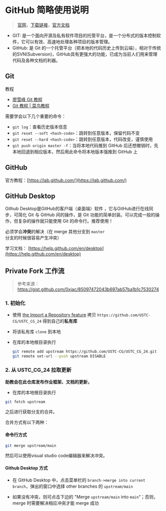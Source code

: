 # GitHub 简略使用说明

> [官网](https://desktop.github.com/)，[下载链接](https://central.github.com/deployments/desktop/desktop/latest/win32)，[官方文档](https://help.github.com/en/desktop) 

- GIT: 是一个面向开源及私有软件项目的托管平台，是一个分布式的版本控制软件，它可以有效、高速地处理各种项目的版本管理。
- GitHub: 是 Git 的一个托管平台（把本地的代码历史上传到云端），相对于传统的SVN(Subversion)，GitHub具有更强大的功能，已成为当前人们用来管理代码及各种文档的利器。

## Git

教程

- [廖雪峰 Git 教程](https://www.liaoxuefeng.com/wiki/896043488029600) 
- [Git 教程 | 菜鸟教程](https://www.runoob.com/git/git-tutorial.html) 

需要学会以下几个重要的命令：

- `git log`：查看历史版本信息
- `git reset --soft <hash-code>`：跳转到任意版本，保留代码不变
- `git reset --hard <hash-code>`：跳转到任意版本，代码改变，谨慎使用
- `git push origin master -f`：当将本地代码推到 GitHub 后还想撤销时，先本地回退到相应版本，然后用此命令将本地版本强推到 GitHub 上

## GitHub

官方教程：[https://lab.github.com/](https://lab.github.com/) 

## GitHub Desktop

Github Desktop是GitHub的客户端（桌面端）软件 ，它与GitHub进行在线同步，可简化 Git 与 GitHub 间的操作，是 Git 功能的简单封装。可以完成一般的操作，但复杂的操作就只能使用 Git 的命令行。推荐使用！

必须学会**冲突**的解决（在 merge 其他分支到 `master` 分支的时候很容易产生冲突）

学习文档： [https://help.github.com/en/desktop](https://help.github.com/en/desktop) 

## Private Fork 工作流

> 参考来源：https://gist.github.com/0xjac/85097472043b697ab57ba1b1c7530274

### 1. 初始化

- 使用 [the Import a Repository feature](https://github.com/new/import) 拷贝 `https://github.com/USTC-CG/USTC_CG_24` 得到自己的**私有库** 

- 将该私有库 `clone` 到本地

- 在库的本地根目录执行

  ```bash
  git remote add upstream https://github.com/USTC-CG/USTC_CG_24.git
  git remote set-url --push upstream DISABLE
  ```

### 2. 从 USTC_CG_24 拉取更新 

**助教会在此仓库发布作业框架、文档的更新，**

- 在库的本地根目录执行

```bash
git fetch upstream
```

  之后进行获取分支的合并。

合并方式有以下两种：

#### 命令行方式

```bash
git merge upstream/main
```

然后可以使用visual studio code编辑器来解决冲突。

#### Github Desktop 方式

- 在 GitHub Desktop 中，点击菜单栏的 `branch->merge into current branch`，弹出的窗口中选择 other branches 的 `upstream/main` 

- 如果没有冲突，则可点击下边的 "Merge `upstream/main` into `main`“；否则，merge 时需要解决相应冲突才能 merge 成功


